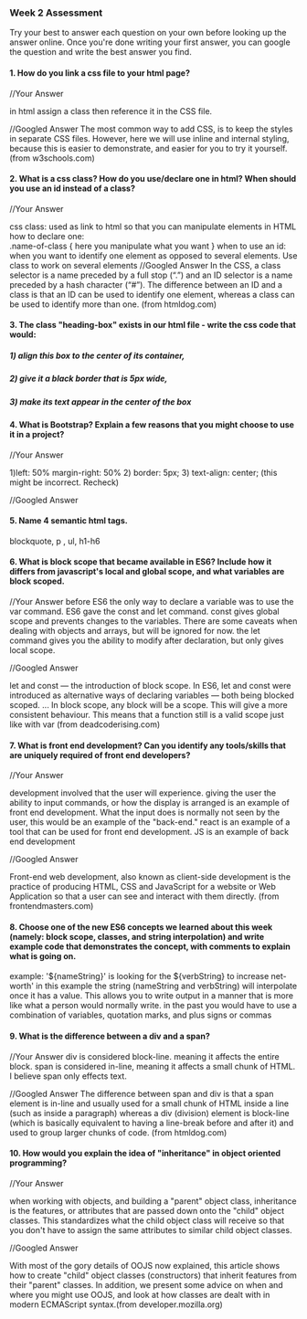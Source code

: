 ### Week 2 Assessment

Try your best to answer each question on your own before looking up the answer online. Once you're done writing your first answer, you can google the question and write the best answer you find.

#### 1. How do you link a css file to your html page?

 //Your Answer

 in html assign a class then reference it in the CSS file.

 //Googled Answer
The most common way to add CSS, is to keep the styles in separate CSS files. However, here we will use inline and internal styling, because this is easier to demonstrate, and easier for you to try it yourself. (from w3schools.com)

 #### 2. What is a css class? How do you use/declare one in html? When should you use an id instead of a class?

 //Your Answer

css class:  used as link to html so that you can manipulate elements in HTML
how to declare one:  
.name-of-class {
  here you
  manipulate what you want
}
when to use an id:
when you want to identify one element as opposed to several elements.  Use class to work on several elements
 //Googled Answer
In the CSS, a class selector is a name preceded by a full stop (“.”) and an ID selector is a name preceded by a hash character (“#”). The difference between an ID and a class is that an ID can be used to identify one element, whereas a class can be used to identify more than one. (from htmldog.com)

#### 3. The class "heading-box" exists in our html file - write the css code that would:

##### 1) align this box to the center of its container,
##### 2) give it a black border that is 5px wide,
##### 3) make its text appear in the center of the box


#### 4. What is Bootstrap? Explain a few reasons that you might choose to use it in a project?

 //Your Answer

1)left: 50%
  margin-right: 50%
2) border: 5px;
3) text-align: center; (this might be incorrect.  Recheck)

 //Googled Answer


#### 5. Name 4 semantic html tags.
blockquote, p , ul, h1-h6
#### 6. What is block scope that became available in ES6? Include how it differs from javascript's local and global scope, and what variables are block scoped.

 //Your Answer
before ES6 the only way to declare a variable was to use the var command.  ES6 gave the const and let command.  const gives global scope and prevents changes to the variables.  There are some caveats when dealing with objects and arrays, but will be ignored for now.  the let command gives you the ability to modify after declaration, but only gives local scope.  

 //Googled Answer

let and const — the introduction of block scope. In ES6, let and const were introduced as alternative ways of declaring variables — both being blocked scoped. ... In block scope, any block will be a scope. This will give a more consistent behaviour. This means that a function still is a valid scope just like with var (from deadcoderising.com)

 #### 7. What is front end development? Can you identify any tools/skills that are uniquely required of front end developers?

 //Your Answer

development involved that the user will experience.  giving the user the ability to input commands, or how the display is arranged is an example of front end development.  What the input does is normally not seen by the user, this would be an example of the "back-end."  react is an example of a tool that can be used for front end development.  JS is an example of back end development

 //Googled Answer

Front-end web development, also known as client-side development is the practice of producing HTML, CSS and JavaScript for a website or Web Application so that a user can see and interact with them directly. (from frontendmasters.com)

 #### 8. Choose one of the new ES6 concepts we learned about this week (namely: block scope, classes, and string interpolation) and write example code that demonstrates the concept, with comments to explain what is going on.

example:  '${nameString}' is looking for the ${verbString} to increase net-worth'
in this example the string (nameString and verbString) will interpolate once it has a value.  This allows you to write output in a manner that is more like what a person would normally write.  in the past you would have to use a combination of variables, quotation marks, and plus signs or commas

 #### 9. What is the difference between a div and a span?



 //Your Answer
div is considered block-line.  meaning it affects the entire block.
span is considered in-line, meaning it affects a small chunk of HTML.  I believe span only effects  text.

 //Googled Answer
The difference between span and div is that a span element is in-line and usually used for a small chunk of HTML inside a line (such as inside a paragraph) whereas a div (division) element is block-line (which is basically equivalent to having a line-break before and after it) and used to group larger chunks of code. (from htmldog.com)

#### 10. How would you explain the idea of "inheritance" in object oriented programming?


 //Your Answer

 when working with objects, and building a "parent" object class, inheritance is the features, or attributes that are passed down onto the "child" object classes.  This standardizes what the child object class will receive so that you don't have to assign the same attributes to similar child object classes.

 //Googled Answer

 With most of the gory details of OOJS now explained, this article shows how to create "child" object classes (constructors) that inherit features from their "parent" classes. In addition, we present some advice on when and where you might use OOJS, and look at how classes are dealt with in modern ECMAScript syntax.(from developer.mozilla.org)
